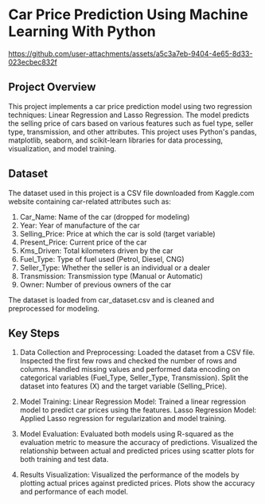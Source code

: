 # Car Price Prediction Using Machine Learning With Python




https://github.com/user-attachments/assets/a5c3a7eb-9404-4e65-8d33-023ecbec832f








## Project Overview
This project implements a car price prediction model using two regression techniques: Linear Regression and Lasso Regression. The model predicts the selling price of cars based on various features such as fuel type, seller type, transmission, and other attributes. This project uses Python's pandas, matplotlib, seaborn, and scikit-learn libraries for data processing, visualization, and model training.

## Dataset
The dataset used in this project is a CSV file downloaded from Kaggle.com website containing car-related attributes such as:

1. Car_Name: Name of the car (dropped for modeling)
2. Year: Year of manufacture of the car
3. Selling_Price: Price at which the car is sold (target variable)
4. Present_Price: Current price of the car
5. Kms_Driven: Total kilometers driven by the car
6. Fuel_Type: Type of fuel used (Petrol, Diesel, CNG)
7. Seller_Type: Whether the seller is an individual or a dealer
8. Transmission: Transmission type (Manual or Automatic)
9. Owner: Number of previous owners of the car
  
The dataset is loaded from car_dataset.csv and is cleaned and preprocessed for modeling.

## Key Steps
1. Data Collection and Preprocessing:
Loaded the dataset from a CSV file.
Inspected the first few rows and checked the number of rows and columns.
Handled missing values and performed data encoding on categorical variables (Fuel_Type, Seller_Type, Transmission).
Split the dataset into features (X) and the target variable (Selling_Price).

3. Model Training:
Linear Regression Model: Trained a linear regression model to predict car prices using the features.
Lasso Regression Model: Applied Lasso regression for regularization and model training.

5. Model Evaluation:
Evaluated both models using R-squared as the evaluation metric to measure the accuracy of predictions.
Visualized the relationship between actual and predicted prices using scatter plots for both training and test data.

7. Results Visualization:
Visualized the performance of the models by plotting actual prices against predicted prices.
Plots show the accuracy and performance of each model.

